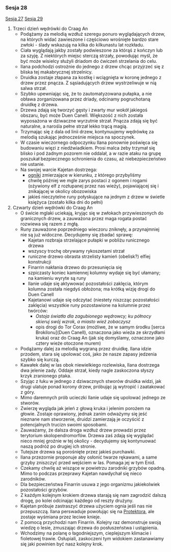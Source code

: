 ### Sesja 28
[Sesja 27](#sesja-27) [Sesja 29](#sesja-29)
1. Trzeci dzień wędrówki do Craag An
    - Podążamy za melodią wzdłuż szeregu ponuro wyglądających drzew, na których widać zawieszone i częściowo wrośnięte bardzo stare zwłoki - ślady wskazują na kilka do kilkunastu lat rozkładu.
    - Ciała wyglądają jakby zostały podwieszone za którąś z kończyn lub za szyję. Z niektórych miejsc sterczą strzały, powodując myśl, że być może wisielcy służyli driadom do ćwiczeń strzelania do celu.
    - Ilana podchodzi ostrożnie do jednego z drzew chcąc przyjrzeć się z bliska tej makabrycznej strzelnicy.
    - Druidka zostaje złapana za kostkę i wciągnięta w koronę jednego z drzew przez pnącza. Z sąsiadujących drzew wystrzeliwuje w nią salwa strzał. 
    - Szybko upewniając się, że to zautomatyzowana pułapka, a nie obława zorganizowana przez driady, odcinamy pogruchotaną druidkę z drzewa.
    - Drzewa zdają się tworzyć gęsty i zwarty mur wokół jakiegoś obszaru, być może Duen Canell. Większość z nich została wyposażona w dziwaczne wyrzutnie strzał. Pnącza zdają się być naturalne, a narośla pełne strzał lekko trącą magią.
    - Trzymając się z dala od linii drzew, kontynuujemy wędrówkę za melodią szukając jednocześnie miejsca na spoczynek.
    - W czasie wieczornego odpoczynku Ilana ponownie poświęca się budowaniu więzi z niedźwiadkiem. Prosi malca żeby trzymał się blisko i pod żadnym pozorem nie oddalał, a w razie ataku na grupę poszukał bezpiecznego schronienia do czasu, aż niebezpieczeństwo nie ustanie.
    - Na swojej warcie Kajetan dostrzega:
        - [ogniki](Mglak) zmierzające w kierunku, z którego przybyliśmy
        - chwilę później we mgle zarys postaci z ogonem i rogami (ożywiony elf z rozłupanej przez nas wieży), pojawiającej się i znikającej w okolicy obozowiska
        - jakieś nieczytelne runy połyskujące na jednym z drzew w świetle księżyca (zostało kilka dni do pełni)
2. Czwarty dzień wędrówki do Craag An
    - O świcie mglaki uciekają, kryjąc się w zwłokach przywieszonych do granicznych drzew, a zauważona przez maga rogata postać rozwiewa się razem z mgłą.
    - Runy zauważone poprzedniego wieczoru zniknęły, a przynajmniej nie są już widoczne. Decydujemy się zbadać sprawę:
        - Kajetan rozbraja strzelające pułapki w pobliżu runicznego drzewa
        - wszyscy trochę obrywamy rykoszetami strzał
        - runiczne drzewo obrasta strzelisty kamień (obelisk?) elfiej konstrukcji
        - Finarrin nakłania drzewo do przesunięcia się
        - szpiczasty koniec kamiennej kolumny wydaje się być ułamany; na kamieniu wyryte są runy
        - Ilanie udaje się aktywować pozostałości zaklęcia, którym kolumna została niegdyś obłożona; ma krótką wizję drogi do Duen Canell
        - Kajetanowi udaje się odczytać (niestety niszcząc pozostałości zaklęcia) wszystkie runy pozostawione na kolumnie przez twórców:
            - _Ostoja światła dla zagubionego wędrowcy; ku północy skieruj swój wzrok, a miasto wież zobaczysz_
            - opis drogi do Tor Corax (możliwe, że w samym środku [serca Brokilonu](Duen Canell), oznaczona jako wieża ze skrzydłami kruka) oraz do Craag An (jak się domyślamy, oznaczone jako cztery wieże otoczone murem)
    - Podążamy dalej za melodią wygraną przez druidkę. Ilana idzie przodem, stara się upolować coś, jako że nasze zapasy jedzenia szybko się kurczą.
    - Kawałek dalej w las obok niewielkiego rozlewiska, Ilana dostrzega dwa jelenie zady. Oddaje strzał, kiedy nagle zaskoczona słyszy krzyk zranionego ptaka.
    - Szyjąc z łuku w jednego z dziwacznych stworów druidka widzi, jak drugi ulatuje ponad korony drzew, próbując ją wytropić i zaatakować z góry.
    - Mimo daremnych prób ucieczki Ilanie udaje się upolować jednego ze stworów. 
    - Zwierzę wygląda jak jeleń z głową kruka i jelenim porożem na głowie. Zostaje oprawiony, jednak zanim odważymy się jeść nieznane nam stworzenie, druidzi zamierzają je oczyścić z potencjalnych trucizn swoimi sposobami.
    - Zauważamy, że dalsza droga wzdłuż drzew prowadzi przez terytorium skolopendromorfów. Drzewa zaś zdają się wyglądać nieco mniej groźnie w tej okolicy - decydujemy się kontynuować naszą podróż po drugiej ich stronie.
    - Tutejsze drzewa są porośnięte przez jakieś purchawki. 
    - Ilana przezornie proponuje aby osłonić twarze rękawami, a same grzyby zniszczyć przed wejściem w las. Pomaga jej w tym Enid.  
    - Czekamy chwilę aż wiszące w powietrzu zarodniki grzybów opadną. Mimo to podczas przeprawy Kajetan nawdychał się nieco zarodników.
    - Dla bezpieczeństwa Finarrin usuwa z jego organizmu jakiekolwiek pozostałości grzybów.
    - Z każdym kolejnym krokiem drzewa starają się nam zagrodzić dalszą drogę, po kolei odcinając każdego od reszty drużyny.
    - Kajetan próbuje zastraszyć drzewa użyciem ognia jeśli nas nie przepuszczą. Ilana perswaduje powołując się na [Protektora](Bizoktor), ale zostaje wyśmiana przez leciwe knieje.
    - Z pomocą przychodzi nam Finarrin. Kolejny raz demonstruje swoją wiedzę o lesie, zmuszając drzewa do posłuszeństwa i ustąpienia.
    - Wchodzimy na polanę o łagodniejszym, cieplejszym klimacie i fioletowej trawie. Osłupiali, zaskoczeni tym widokiem zastanawiamy się jaki powinien być nasz kolejny krok.

